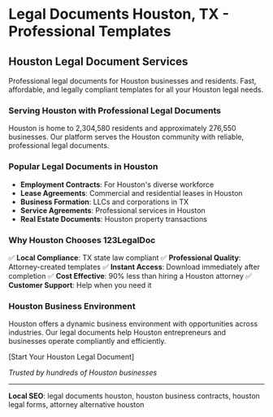 # Legal Documents Houston, TX - Professional Templates

## Houston Legal Document Services

Professional legal documents for Houston businesses and residents. Fast, affordable, and legally compliant templates for all your Houston legal needs.

### Serving Houston with Professional Legal Documents

Houston is home to 2,304,580 residents and approximately 276,550 businesses. Our platform serves the Houston community with reliable, professional legal documents.

### Popular Legal Documents in Houston

- **Employment Contracts**: For Houston's diverse workforce
- **Lease Agreements**: Commercial and residential leases in Houston
- **Business Formation**: LLCs and corporations in TX
- **Service Agreements**: Professional services in Houston
- **Real Estate Documents**: Houston property transactions

### Why Houston Chooses 123LegalDoc

✅ **Local Compliance**: TX state law compliant
✅ **Professional Quality**: Attorney-created templates
✅ **Instant Access**: Download immediately after completion
✅ **Cost Effective**: 90% less than hiring a Houston attorney
✅ **Customer Support**: Help when you need it

### Houston Business Environment

Houston offers a dynamic business environment with opportunities across industries. Our legal documents help Houston entrepreneurs and businesses operate compliantly and efficiently.

[Start Your Houston Legal Document]

_Trusted by hundreds of Houston businesses_

---

**Local SEO**: legal documents houston, houston business contracts, houston legal forms, attorney alternative houston
